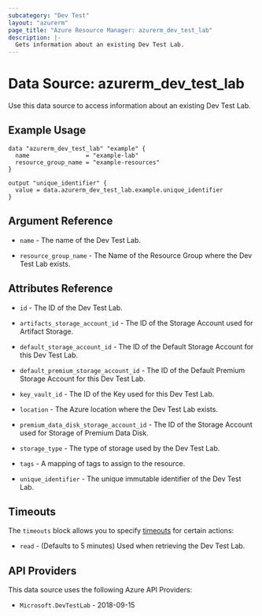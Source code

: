 ```yaml
---
subcategory: "Dev Test"
layout: "azurerm"
page_title: "Azure Resource Manager: azurerm_dev_test_lab"
description: |-
  Gets information about an existing Dev Test Lab.
---
```


# Data Source: azurerm_dev_test_lab

Use this data source to access information about an existing Dev Test Lab.

## Example Usage

```hcl
data "azurerm_dev_test_lab" "example" {
  name                = "example-lab"
  resource_group_name = "example-resources"
}

output "unique_identifier" {
  value = data.azurerm_dev_test_lab.example.unique_identifier
}
```

## Argument Reference

* `name` - The name of the Dev Test Lab.

* `resource_group_name` - The Name of the Resource Group where the Dev Test Lab exists.

## Attributes Reference

* `id` - The ID of the Dev Test Lab.

* `artifacts_storage_account_id` - The ID of the Storage Account used for Artifact Storage.

* `default_storage_account_id` - The ID of the Default Storage Account for this Dev Test Lab.

* `default_premium_storage_account_id` - The ID of the Default Premium Storage Account for this Dev Test Lab.

* `key_vault_id` - The ID of the Key used for this Dev Test Lab.

* `location` - The Azure location where the Dev Test Lab exists.

* `premium_data_disk_storage_account_id` - The ID of the Storage Account used for Storage of Premium Data Disk.

* `storage_type` - The type of storage used by the Dev Test Lab.

* `tags` - A mapping of tags to assign to the resource.

* `unique_identifier` - The unique immutable identifier of the Dev Test Lab.

## Timeouts

The `timeouts` block allows you to specify [timeouts](https://developer.hashicorp.com/terraform/language/resources/configure#define-operation-timeouts) for certain actions:

* `read` - (Defaults to 5 minutes) Used when retrieving the Dev Test Lab.

## API Providers
<!-- This section is generated, changes will be overwritten -->
This data source uses the following Azure API Providers:

* `Microsoft.DevTestLab` - 2018-09-15
